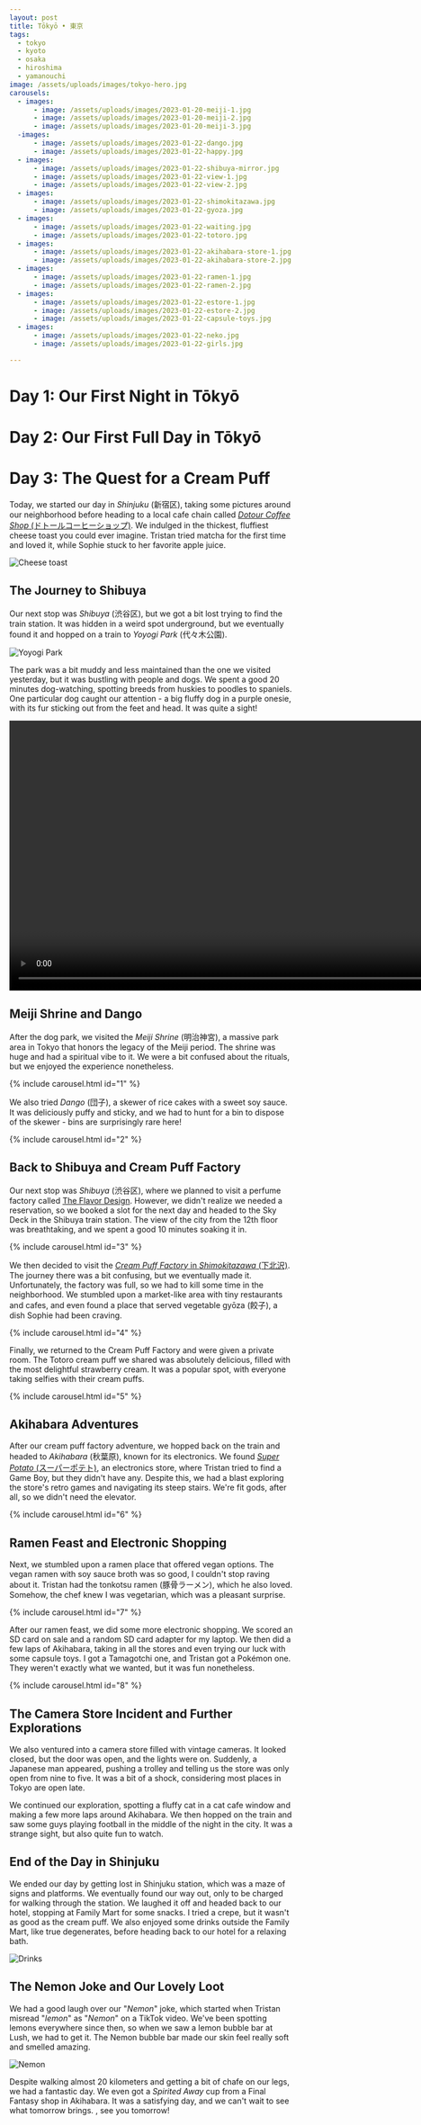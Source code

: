 ```yaml
---
layout: post
title: Tōkyō • 東京
tags:
  - tokyo
  - kyoto
  - osaka
  - hiroshima
  - yamanouchi
image: /assets/uploads/images/tokyo-hero.jpg
carousels:
  - images:
      - image: /assets/uploads/images/2023-01-20-meiji-1.jpg
      - image: /assets/uploads/images/2023-01-20-meiji-2.jpg
      - image: /assets/uploads/images/2023-01-20-meiji-3.jpg
  -images:
      - image: /assets/uploads/images/2023-01-22-dango.jpg
      - image: /assets/uploads/images/2023-01-22-happy.jpg
  - images:
      - image: /assets/uploads/images/2023-01-22-shibuya-mirror.jpg
      - image: /assets/uploads/images/2023-01-22-view-1.jpg
      - image: /assets/uploads/images/2023-01-22-view-2.jpg
  - images:
      - image: /assets/uploads/images/2023-01-22-shimokitazawa.jpg
      - image: /assets/uploads/images/2023-01-22-gyoza.jpg
  - images:
      - image: /assets/uploads/images/2023-01-22-waiting.jpg
      - image: /assets/uploads/images/2023-01-22-totoro.jpg
  - images:
      - image: /assets/uploads/images/2023-01-22-akihabara-store-1.jpg
      - image: /assets/uploads/images/2023-01-22-akihabara-store-2.jpg
  - images:
      - image: /assets/uploads/images/2023-01-22-ramen-1.jpg
      - image: /assets/uploads/images/2023-01-22-ramen-2.jpg
  - images:
      - image: /assets/uploads/images/2023-01-22-estore-1.jpg
      - image: /assets/uploads/images/2023-01-22-estore-2.jpg
      - image: /assets/uploads/images/2023-01-22-capsule-toys.jpg
  - images:
      - image: /assets/uploads/images/2023-01-22-neko.jpg
      - image: /assets/uploads/images/2023-01-22-girls.jpg

---
```

# Day 1: Our First Night in Tōkyō

# Day 2: Our First Full Day in Tōkyō

# Day 3: The Quest for a Cream Puff

Today, we started our day in *Shinjuku* (新宿区), taking some pictures around our neighborhood before heading to a local cafe chain called [*Dotour Coffee Shop* (ドトールコーヒーショップ)](https://www.doutor.co.jp/). We indulged in the thickest, fluffiest cheese toast you could ever imagine. Tristan tried matcha for the first time and loved it, while Sophie stuck to her favorite apple juice.

![Cheese toast](/assets/uploads/images/2023-01-22-cheese-toast.jpg)

## The Journey to Shibuya

Our next stop was *Shibuya* (渋谷区), but we got a bit lost trying to find the train station. It was hidden in a weird spot underground, but we eventually found it and hopped on a train to *Yoyogi Park* (代々木公園). 

![Yoyogi Park](/assets/uploads/images/2023-01-22-yoyogi.jpg)

The park was a bit muddy and less maintained than the one we visited yesterday, but it was bustling with people and dogs. We spent a good 20 minutes dog-watching, spotting breeds from huskies to poodles to spaniels. One particular dog caught our attention - a big fluffy dog in a purple onesie, with its fur sticking out from the feet and head. It was quite a sight!

<div style="width:100%;height:480px;background-color:black;text-align:center;">
    <video style="height:100%;" controls>
        <course src="https://video-downloads.googleusercontent.com/AMIVHONZK5r75nWyYBeFlCvmYCZGQKeUCRYCBmIePCT-JmmabLWs3w7V57_KTv8sZaUCHxAXrJi6l2E6GUQm7PJFEgq6n8lFmDjZ2q41fpTIbHcoge2y1HySkFcGIqNdbT8W3BfH5LL-lvebMDI1wPQ1KO9uaYL93gmyNKn_6PMTT0OA4AOlwNGp4nbPMoMsVowFxt3Y5MUdmxfEt5nMe5d1MdQ60PXyGmgGFlld2jEHop39xcPdlhI" type="video/mov">
    </video>
</div>

## Meiji Shrine and Dango

After the dog park, we visited the *Meiji Shrine* (明治神宮), a massive park area in Tokyo that honors the legacy of the Meiji period. The shrine was huge and had a spiritual vibe to it. We were a bit confused about the rituals, but we enjoyed the experience nonetheless.

{% include carousel.html id="1" %}

We also tried *Dango* (団子), a skewer of rice cakes with a sweet soy sauce. It was deliciously puffy and sticky, and we had to hunt for a bin to dispose of the skewer - bins are surprisingly rare here!

{% include carousel.html id="2" %}

## Back to Shibuya and Cream Puff Factory

Our next stop was *Shibuya* (渋谷区), where we planned to visit a perfume factory called [The Flavor Design](https://www.theflavordesign.com/). However, we didn't realize we needed a reservation, so we booked a slot for the next day and headed to the Sky Deck in the Shibuya train station. The view of the city from the 12th floor was breathtaking, and we spent a good 10 minutes soaking it in.

{% include carousel.html id="3" %}

We then decided to visit the [*Cream Puff Factory* in *Shimokitazawa* (下北沢)](https://en.japantravel.com/tokyo/shirohiges-cream-puff-factory/40958). The journey there was a bit confusing, but we eventually made it. Unfortunately, the factory was full, so we had to kill some time in the neighborhood. We stumbled upon a market-like area with tiny restaurants and cafes, and even found a place that served vegetable gyōza (餃子), a dish Sophie had been craving.

{% include carousel.html id="4" %}

Finally, we returned to the Cream Puff Factory and were given a private room. The Totoro cream puff we shared was absolutely delicious, filled with the most delightful strawberry cream. It was a popular spot, with everyone taking selfies with their cream puffs.

{% include carousel.html id="5" %}


## Akihabara Adventures

After our cream puff factory adventure, we hopped back on the train and headed to *Akihabara* (秋葉原), known for its electronics. We found [*Super Potato* (スーパーポテト)](https://www.superpotato.com/), an electronics store, where Tristan tried to find a Game Boy, but they didn't have any. Despite this, we had a blast exploring the store's retro games and navigating its steep stairs. We're fit gods, after all, so we didn't need the elevator.

{% include carousel.html id="6" %}

## Ramen Feast and Electronic Shopping

Next, we stumbled upon a ramen place that offered vegan options. The vegan ramen with soy sauce broth was so good, I couldn't stop raving about it. Tristan had the tonkotsu ramen (豚骨ラーメン), which he also loved. Somehow, the chef knew I was vegetarian, which was a pleasant surprise.

{% include carousel.html id="7" %}

After our ramen feast, we did some more electronic shopping. We scored an SD card on sale and a random SD card adapter for my laptop. We then did a few laps of Akihabara, taking in all the stores and even trying our luck with some capsule toys. I got a Tamagotchi one, and Tristan got a Pokémon one. They weren't exactly what we wanted, but it was fun nonetheless.

{% include carousel.html id="8" %}

## The Camera Store Incident and Further Explorations

We also ventured into a camera store filled with vintage cameras. It looked closed, but the door was open, and the lights were on. Suddenly, a Japanese man appeared, pushing a trolley and telling us the store was only open from nine to five. It was a bit of a shock, considering most places in Tokyo are open late.

We continued our exploration, spotting a fluffy cat in a cat cafe window and making a few more laps around Akihabara. We then hopped on the train and saw some guys playing football in the middle of the night in the city. It was a strange sight, but also quite fun to watch.



## End of the Day in Shinjuku

We ended our day by getting lost in Shinjuku station, which was a maze of signs and platforms. We eventually found our way out, only to be charged for walking through the station. We laughed it off and headed back to our hotel, stopping at Family Mart for some snacks. I tried a crepe, but it wasn't as good as the cream puff. We also enjoyed some drinks outside the Family Mart, like true degenerates, before heading back to our hotel for a relaxing bath.

![Drinks](/assets/uploads/images/2023-01-22-drinks.jpg)

## The Nemon Joke and Our Lovely Loot

We had a good laugh over our "*Nemon*" joke, which started when Tristan misread "*lemon*" as "*Nemon*" on a TikTok video. We've been spotting lemons everywhere since then, so when we saw a lemon bubble bar at Lush, we had to get it. The Nemon bubble bar made our skin feel really soft and smelled amazing.

![Nemon](/assets/uploads/images/2023-01-22-lemon.jpg)

Despite walking almost 20 kilometers and getting a bit of chafe on our legs, we had a fantastic day. We even got a *Spirited Away* cup from a Final Fantasy shop in Akihabara. It was a satisfying day, and we can't wait to see what tomorrow brings. , see you tomorrow!